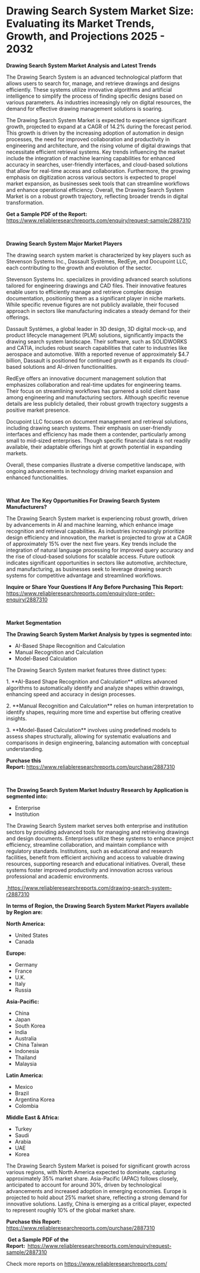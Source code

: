 <p><h1>Drawing Search System Market Size: Evaluating its Market Trends, Growth, and Projections 2025 - 2032</h1></p><p><strong>Drawing Search System Market Analysis and Latest Trends</strong></p>
<p><p>The Drawing Search System is an advanced technological platform that allows users to search for, manage, and retrieve drawings and designs efficiently. These systems utilize innovative algorithms and artificial intelligence to simplify the process of finding specific designs based on various parameters. As industries increasingly rely on digital resources, the demand for effective drawing management solutions is soaring.</p><p>The Drawing Search System Market is expected to experience significant growth, projected to expand at a CAGR of 14.2% during the forecast period. This growth is driven by the increasing adoption of automation in design processes, the need for improved collaboration and productivity in engineering and architecture, and the rising volume of digital drawings that necessitate efficient retrieval systems. Key trends influencing the market include the integration of machine learning capabilities for enhanced accuracy in searches, user-friendly interfaces, and cloud-based solutions that allow for real-time access and collaboration. Furthermore, the growing emphasis on digitization across various sectors is expected to propel market expansion, as businesses seek tools that can streamline workflows and enhance operational efficiency. Overall, the Drawing Search System Market is on a robust growth trajectory, reflecting broader trends in digital transformation.</p></p>
<p><strong>Get a Sample PDF of the Report:&nbsp;</strong> <a href="https://www.reliableresearchreports.com/enquiry/request-sample/2887310?utm_campaign=2253&utm_medium=2&utm_source=Github&utm_content=ia&utm_term=14032025&utm_id=drawing-search-system">https://www.reliableresearchreports.com/enquiry/request-sample/2887310</a></p>
<p>&nbsp;</p>
<p><strong>Drawing Search System Major Market Players</strong></p>
<p><p>The drawing search system market is characterized by key players such as Stevenson Systems Inc., Dassault Systèmes, RedEye, and Docupoint LLC, each contributing to the growth and evolution of the sector.</p><p>Stevenson Systems Inc. specializes in providing advanced search solutions tailored for engineering drawings and CAD files. Their innovative features enable users to efficiently manage and retrieve complex design documentation, positioning them as a significant player in niche markets. While specific revenue figures are not publicly available, their focused approach in sectors like manufacturing indicates a steady demand for their offerings.</p><p>Dassault Systèmes, a global leader in 3D design, 3D digital mock-up, and product lifecycle management (PLM) solutions, significantly impacts the drawing search system landscape. Their software, such as SOLIDWORKS and CATIA, includes robust search capabilities that cater to industries like aerospace and automotive. With a reported revenue of approximately $4.7 billion, Dassault is positioned for continued growth as it expands its cloud-based solutions and AI-driven functionalities.</p><p>RedEye offers an innovative document management solution that emphasizes collaboration and real-time updates for engineering teams. Their focus on streamlining workflows has garnered a solid client base among engineering and manufacturing sectors. Although specific revenue details are less publicly detailed, their robust growth trajectory suggests a positive market presence.</p><p>Docupoint LLC focuses on document management and retrieval solutions, including drawing search systems. Their emphasis on user-friendly interfaces and efficiency has made them a contender, particularly among small to mid-sized enterprises. Though specific financial data is not readily available, their adaptable offerings hint at growth potential in expanding markets.</p><p>Overall, these companies illustrate a diverse competitive landscape, with ongoing advancements in technology driving market expansion and enhanced functionalities.</p></p>
<p>&nbsp;</p>
<p><strong>What Are The Key Opportunities For Drawing Search System Manufacturers?</strong></p>
<p><p>The Drawing Search System market is experiencing robust growth, driven by advancements in AI and machine learning, which enhance image recognition and retrieval capabilities. As industries increasingly prioritize design efficiency and innovation, the market is projected to grow at a CAGR of approximately 15% over the next five years. Key trends include the integration of natural language processing for improved query accuracy and the rise of cloud-based solutions for scalable access. Future outlook indicates significant opportunities in sectors like automotive, architecture, and manufacturing, as businesses seek to leverage drawing search systems for competitive advantage and streamlined workflows.</p></p>
<p><strong>Inquire or Share Your Questions If Any Before Purchasing This Report:</strong> <a href="https://www.reliableresearchreports.com/enquiry/pre-order-enquiry/2887310?utm_campaign=2253&utm_medium=2&utm_source=Github&utm_content=ia&utm_term=14032025&utm_id=drawing-search-system">https://www.reliableresearchreports.com/enquiry/pre-order-enquiry/2887310</a></p>
<p>&nbsp;</p>
<p><strong>Market Segmentation</strong></p>
<p><strong>The Drawing Search System Market Analysis by types is segmented into:</strong></p>
<p><ul><li>AI-Based Shape Recognition and Calculation</li><li>Manual Recognition and Calculation</li><li>Model-Based Calculation</li></ul></p>
<p><p>The Drawing Search System market features three distinct types: </p><p>1. **AI-Based Shape Recognition and Calculation** utilizes advanced algorithms to automatically identify and analyze shapes within drawings, enhancing speed and accuracy in design processes.</p><p>2. **Manual Recognition and Calculation** relies on human interpretation to identify shapes, requiring more time and expertise but offering creative insights.</p><p>3. **Model-Based Calculation** involves using predefined models to assess shapes structurally, allowing for systematic evaluations and comparisons in design engineering, balancing automation with conceptual understanding.</p></p>
<p><strong>Purchase this Report:&nbsp;</strong><a href="https://www.reliableresearchreports.com/purchase/2887310?utm_campaign=2253&utm_medium=2&utm_source=Github&utm_content=ia&utm_term=14032025&utm_id=drawing-search-system">https://www.reliableresearchreports.com/purchase/2887310</a></p>
<p>&nbsp;</p>
<p><strong>The Drawing Search System Market Industry Research by Application is segmented into:</strong></p>
<p><ul><li>Enterprise</li><li>Institution</li></ul></p>
<p><p>The Drawing Search System market serves both enterprise and institution sectors by providing advanced tools for managing and retrieving drawings and design documents. Enterprises utilize these systems to enhance project efficiency, streamline collaboration, and maintain compliance with regulatory standards. Institutions, such as educational and research facilities, benefit from efficient archiving and access to valuable drawing resources, supporting research and educational initiatives. Overall, these systems foster improved productivity and innovation across various professional and academic environments.</p></p>
<p><a href="https://www.reliableresearchreports.com/drawing-search-system-r2887310?utm_campaign=2253&utm_medium=2&utm_source=Github&utm_content=ia&utm_term=14032025&utm_id=drawing-search-system">&nbsp;https://www.reliableresearchreports.com/drawing-search-system-r2887310</a></p>
<p><strong>In terms of Region, the Drawing Search System Market Players available by Region are:</strong></p>
<p>
    <p> <strong> North America: </strong>
        <ul>
            <li>United States</li>
            <li>Canada</li>
        </ul>
        </p> 
    <p> <strong> Europe: </strong>
        <ul>
            <li>Germany</li>
            <li>France</li>
            <li>U.K.</li>
            <li>Italy</li>
            <li>Russia</li>
        </ul>
        </p> 
    <p> <strong> Asia-Pacific: </strong>
        <ul>
            <li>China</li>
            <li>Japan</li>
            <li>South Korea</li>
            <li>India</li>
            <li>Australia</li>
            <li>China Taiwan</li>
            <li>Indonesia</li>
            <li>Thailand</li>
            <li>Malaysia</li>
        </ul>
        </p> 
    <p> <strong> Latin America: </strong>
        <ul>
            <li>Mexico</li>
            <li>Brazil</li>
            <li>Argentina Korea</li>
            <li>Colombia</li>
        </ul>
        </p> 
    <p> <strong> Middle East & Africa: </strong>
        <ul>
            <li>Turkey</li>
            <li>Saudi</li>
            <li>Arabia</li>
            <li>UAE</li>
            <li>Korea</li>
        </ul>
    </p>
    </p>
<p><p>The Drawing Search System Market is poised for significant growth across various regions, with North America expected to dominate, capturing approximately 35% market share. Asia-Pacific (APAC) follows closely, anticipated to account for around 30%, driven by technological advancements and increased adoption in emerging economies. Europe is projected to hold about 25% market share, reflecting a strong demand for innovative solutions. Lastly, China is emerging as a critical player, expected to represent roughly 10% of the global market share.</p></p>
<p><strong>Purchase this Report: </strong><a href="https://www.reliableresearchreports.com/purchase/2887310?utm_campaign=2253&utm_medium=2&utm_source=Github&utm_content=ia&utm_term=14032025&utm_id=drawing-search-system">https://www.reliableresearchreports.com/purchase/2887310</a></p>
<p>&nbsp;<strong>Get a Sample PDF of the Report:&nbsp;&nbsp;</strong><a href="https://www.reliableresearchreports.com/enquiry/request-sample/2887310?utm_campaign=2253&utm_medium=2&utm_source=Github&utm_content=ia&utm_term=14032025&utm_id=drawing-search-system">https://www.reliableresearchreports.com/enquiry/request-sample/2887310</a></p>
<p><strong></strong></p>
<p>Check more reports on <a href="https://www.reliableresearchreports.com/?utm_campaign=2253&utm_medium=2&utm_source=Github&utm_content=ia&utm_term=14032025&utm_id=drawing-search-system">https://www.reliableresearchreports.com/</a></p>